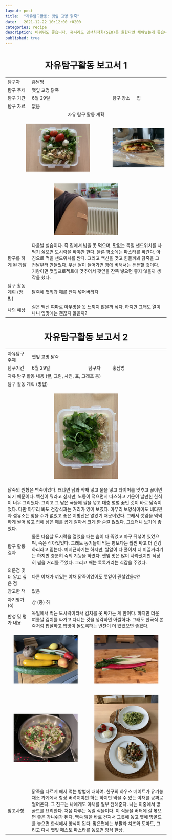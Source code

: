 ```yaml
---
layout: post
title:  "자유탐구활동: 깻잎 고명 닭죽"
date:   2021-12-22 10:12:00 +0200
categories: recipe
description: 비워둬도 좋습니다. 혹시라도 검색최적화(SEO)를 원한다면 채워넣는게 좋습니다.
published: true
---
```

 
<h1 style='text-align:center;font-weight:bold;'>자유탐구활동 보고서 1</h1>

<table>
  <tr>
    <td style="width: 15%;">탐구자</td>
    <td style="width: 85%;" colspan=3>홍남명</td>
  </tr>
  <tr>
    <td>탐구 주제</td>
    <td colspan=3>깻잎 고명 닭죽 </td>
  </tr>
  <tr>
    <td>탐구 기간</td>
    <td style="width: 50%;" >6월 29일</td>
    <td style="width: 15%;" >탐구 장소</td>
    <td style="width: 20%;" >집 </td>
  </tr>

  <tr>
    <td>탐구 자료</td>
    <td colspan=3>없음</td>
  </tr>
  <tr>
    <td colspan=4 style='text-align:center'>자유 탐구 활동 계획</td>
  </tr>
  <tr>
    <td colspan=2>
     <p align="center">
     <img src="/asset/images/perilla-dakjuk_1_normal-lunch.jpg" width="200px" />
     </p>
    </td>
    <td colspan=2> 
     <p align="center">
     <img src="/asset/images/perilla-dakjuk_2_BF.jpg" width="200px" />
     </p>
    </td>
   </tr>
   <tr>
    <td colspan=4> 
     <p align="center">
     <img src="/asset/images/perilla-dakjuk_3_Impfung.jpg" width="200px" />
     </p>
    </td>
  </tr>
  
  <tr>
    <td>탐구를 하게 된 까닭</td>
    <td colspan=3>다음날 실습이다. 즉 집에서 밥을 못 먹으며, 맛없는 독일 샌드위치를 사먹기 싫으면 도시락을 싸야만 한다. 물론 평소에는 파스타를 싸간다. 아침으로 먹을 샌드위치를 싼다. 그리고 백신을 맞고 힘들까봐 닭죽을 그 전날부터 만들었다. 우선 쌀이 들어가면 빵에 비해서는 든든할 것이다. 기왕이면 깻잎프로젝트에 맞추어서 깻잎을 잔뜩 넣으면 좋지 않을까 생각을 했다. </td>
  </tr>
  <tr>
    <td>탐구 활동 계획 (방법)</td>
    <td colspan=3>
    닭죽에 깻잎과 깨를 잔뜩 넣어버리자
</td>
  </tr>
  <tr>
    <td>나의 예상</td>
    <td colspan=3>실은 백신 여파로 아무맛을 못 느끼지 않을까 싶다. 하지만 그래도 열이 나니 입맛에는 괜찮지 않을까?
</td>
  </tr>
</table>
   
<h1 style='text-align:center;font-weight:bold;'>자유탐구활동 보고서 2</h1> 

<table>
  <tr>
    <td style="width: 15%;">자유탐구주제</td>
    <td style="width: 85%;" colspan=3>깻잎 고명 닭죽</td>
  </tr>
  <tr>
    <td style="width: 15%;">탐구기간</td>
    <td style="width: 35%;">6월 29일</td>
    <td style="width: 15%;">탐구자</td>
    <td style="width: 35%;">홍남명</td>
  </tr>
  <tr>
    <td colspan=4> 자유 탐구 활동 내용 (글, 그림, 사진, 표, 그래프 등)</td>
  </tr>
  <tr>
    <td colspan=4>탐구 활동 계획 (방법)</td>
  </tr>
  <tr>
     <td colspan=4>
       <p align="center">
     <img src="/asset/images/perilla-dakjuk_4_dakjuk-lunch.jpg" width="200px" />
     </p>
     </td>
  </tr>
  <tr>
  <td colspan=4>
     닭죽의 원형은 백숙이었다. 왜냐면 닭과 약재 넣고 물을 넣고 타이머를 맞추고 끓이면 되기 때문이다. 백신이 뭐라고 싶지만, 노동이 적으면서 따스하고 기운이 날만한 한식이 너무 그리웠다. 그리고 그 남은 국물에 쌀을 넣고 대충 펄펄 끓인 것이 바로 닭죽이었다. 다만 아무리 봐도 건강식과는 거리가 있어 보였다. 아무리 보양식이어도 비타민과 섬유소는 찾을 수가 없었고 좋은 지방산은 없었기 때문이었다. 그래서 깻잎을 넉넉하게 썰어 넣고 집에 남은 깨를 곱게 갈아서 크게 한 숟갈 얹었다. 그랬더니 보기에 좋았다. 
 </td>
  </tr>
  <tr>
    <td style="width: 15%;">탐구 활동 결과</td>
    <td style="width: 85%;" colspan=3> 
    물론 다음날 도시락을 열었을 때는 숨이 다 죽었고 마구 뒤섞여 있었으며, 죽은 삭아있었다. 그래도 동기들이 먹는 빵보다는 훨씬 싸고 더 건강하리라고 믿는다. 미지근하기는 하지만, 쌀알이 다 풀어져 더 미끌거리기는 하지만 충분히 죽의 기능을 하였다. 깻잎 맛은 많이 사라졌지만 적당히 씹을 거리를 주었다. 그리고 깨는 톡톡거리는 식감을 주었다. </td>
  <tr>
    <td style="width: 15%;">의문점 및 더 알고 싶은 점</td>
    <td style="width: 85%;" colspan=3> 다른 야채가 껴있는 야채 닭죽이었어도 깻잎이 괜찮았을까?</td>
  </tr>
  <tr>
    <td style="width: 15%;">참고한 책</td>
    <td style="width: 85%;" colspan=3> 없음 </td>
  </tr>
  <tr>
    <td style="width: 15%;">자기평가(o)</td>
    <td style="width: 85%;" colspan=3> 상 (중) 하 </td>
  </tr>
  <tr>
    <td style="width: 15%;">반성 및 평가 내용</td>
    <td style="width: 85%;" colspan=3> 독일에서 먹는 도시락이라서 김치를 못 싸가는 게 한이다. 하지만 더운 여름날 김치를 싸가고 다니는 것을 생각하면 아찔하다. 그래도 한국식 본죽처럼 짭잘하고 입맛이 돌도록하는 반찬이 더 있었으면 좋겠다. 
 </td>
  </tr>
  <tr>
    <td colspan=2>
     <p align="center">
     <img src="/asset/images/perilla-dakjuk_5_vegibox.jpg" width="200px" />
     </p>
    </td>
   <td colspan=2> 
     <p align="center">
     <img src="/asset/images/perilla-dakjuk_6_mangold.jpg" width="200px" />
     </p>
   </td>
  </tr>
  <tr>
    <td colspan=2>
     <p align="center">
     <img src="/asset/images/perilla-dakjuk_7_cooking.jpg" width="200px" />
     </p>
    </td>
   <td colspan=2> 
     <p align="center">
     <img src="/asset/images/perilla-dakjuk_8_var-finish.jpg" width="200px" />
     </p>
   </td>
  </tr>

  <tr>
    <td style="width: 15%;">참고사항</td>
    <td style="width: 85%;" colspan=3> 닭죽을 다르게 해서 먹는 방법에 대하여. 친구의 하우스 메이트가 유기농 채소 가게에서 항상 버려져야만 하는 하지만 먹을 수 있는 야채를 공짜로 얻어온다. 그 친구는 나에게도 야채를 일부 전해준다. 나는 이중에서 망골드를 요리한다. 처음 다루는 독일 식물이다. 이 식물을 버터에 잘 볶으면 좋은 가니쉬가 된다. 백숙 닭을 바로 건져서 그릇에 놓고 옆에 망골드를 놓으면 한식에서 양식이 된다. 맞은편에는 부팔라 치즈와 토마토, 그리고 다시 깻잎 페스토 파스타를 놓으면 양식 한상.   
 </td>
  </tr>
</table>
